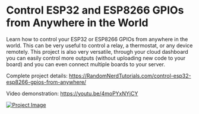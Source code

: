 # Control ESP32 and ESP8266 GPIOs from Anywhere in the World

Learn how to control your ESP32 or ESP8266 GPIOs from anywhere in the world. This can be very useful to control a relay, a thermostat, or any device remotely. This project is also very versatile, through your cloud dashboard you can easily control more outputs (without uploading new code to your board) and you can even connect multiple boards to your server.

Complete project details: https://RandomNerdTutorials.com/control-esp32-esp8266-gpios-from-anywhere/

Video demonstration: https://youtu.be/4moPYxNYjCY

[![Project Image](https://raw.githubusercontent.com/RuiSantosdotme/control-esp32-esp8266-gpios-from-anywhere/master/project-image.png)](https://RandomNerdTutorials.com/control-esp32-esp8266-gpios-from-anywhere/)
